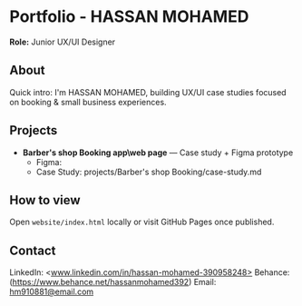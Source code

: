 # Portfolio - HASSAN MOHAMED

**Role:** Junior UX/UI Designer

## About
Quick intro: I'm HASSAN MOHAMED, building UX/UI case studies focused on booking & small business experiences.

## Projects
- **Barber's shop Booking app\web page** — Case study + Figma prototype  
  - Figma: <paste your figma link here>  
  - Case Study: projects/Barber's shop Booking/case-study.md

## How to view
Open `website/index.html` locally or visit GitHub Pages once published.

## Contact
LinkedIn: <www.linkedin.com/in/hassan-mohamed-390958248>
Behance: (https://www.behance.net/hassanmohamed392)
Email: hm910881@email.com
